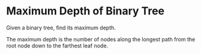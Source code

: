 # Maximum Depth of Binary Tree 
Given a binary tree, find its maximum depth.

The maximum depth is the number of nodes along the longest path from the root
node down to the farthest leaf node.
